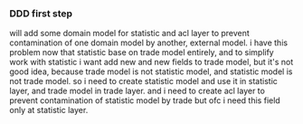 ### DDD first step

will add some domain model for statistic and  acl layer to prevent contamination of one domain model by another, external model.
i have this problem now that statistic base on trade model entirely, and to simplify work with statistic i want add new and new fields to trade model, but it's not good idea, because trade model is not statistic model, and statistic model is not trade model. so i need to create statistic model and use it in statistic layer, and trade model in trade layer. and i need to create acl layer to prevent contamination of statistic model by trade but ofc i need this field only at statistic layer.

